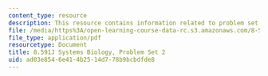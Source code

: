 ```yaml
---
content_type: resource
description: This resource contains information related to problem set 2.
file: /media/https%3A/open-learning-course-data-rc.s3.amazonaws.com/8-591j-systems-biology-fall-2014/ad03e8546e414b2514d778b9bcbdfde8_MIT8_591JF14_ProblemSet2.pdf
file_type: application/pdf
resourcetype: Document
title: 8.591J Systems Biology, Problem Set 2
uid: ad03e854-6e41-4b25-14d7-78b9bcbdfde8
---
```

